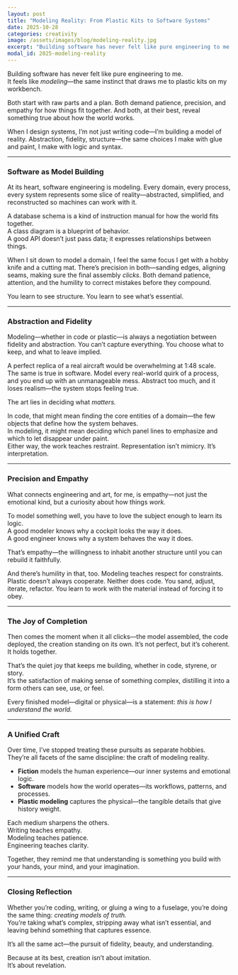 ```yaml
---
layout: post
title: "Modeling Reality: From Plastic Kits to Software Systems"
date: 2025-10-28
categories: creativity
image: /assets/images/blog/modeling-reality.jpg
excerpt: "Building software has never felt like pure engineering to me. It feels like modeling—the same instinct that draws me to plastic kits on my workbench."
modal_id: 2025-modeling-reality
---
```


Building software has never felt like pure engineering to me.  
It feels like *modeling*—the same instinct that draws me to plastic kits on my workbench.

Both start with raw parts and a plan. Both demand patience, precision, and empathy for how things fit together. And both, at their best, reveal something true about how the world works.

When I design systems, I’m not just writing code—I’m building a model of reality. Abstraction, fidelity, structure—the same choices I make with glue and paint, I make with logic and syntax.

---

### Software as Model Building

At its heart, software engineering is modeling. Every domain, every process, every system represents some slice of reality—abstracted, simplified, and reconstructed so machines can work with it.

A database schema is a kind of instruction manual for how the world fits together.  
A class diagram is a blueprint of behavior.  
A good API doesn’t just pass data; it expresses relationships between things.

When I sit down to model a domain, I feel the same focus I get with a hobby knife and a cutting mat. There’s precision in both—sanding edges, aligning seams, making sure the final assembly *clicks*. Both demand patience, attention, and the humility to correct mistakes before they compound.

You learn to see structure. You learn to see what’s essential.

---

### Abstraction and Fidelity

Modeling—whether in code or plastic—is always a negotiation between fidelity and abstraction. You can’t capture everything. You choose what to keep, and what to leave implied.

A perfect replica of a real aircraft would be overwhelming at 1:48 scale.  
The same is true in software. Model every real-world quirk of a process, and you end up with an unmanageable mess. Abstract too much, and it loses realism—the system stops feeling true.

The art lies in deciding what *matters.*

In code, that might mean finding the core entities of a domain—the few objects that define how the system behaves.  
In modeling, it might mean deciding which panel lines to emphasize and which to let disappear under paint.  
Either way, the work teaches restraint. Representation isn’t mimicry. It’s interpretation.

---

### Precision and Empathy

What connects engineering and art, for me, is empathy—not just the emotional kind, but a curiosity about how things *work.*

To model something well, you have to love the subject enough to learn its logic.  
A good modeler knows why a cockpit looks the way it does.  
A good engineer knows why a system behaves the way it does.  

That’s empathy—the willingness to inhabit another structure until you can rebuild it faithfully.

And there’s humility in that, too. Modeling teaches respect for constraints. Plastic doesn’t always cooperate. Neither does code. You sand, adjust, iterate, refactor. You learn to work with the material instead of forcing it to obey.

---

### The Joy of Completion

Then comes the moment when it all clicks—the model assembled, the code deployed, the creation standing on its own. It’s not perfect, but it’s coherent. It holds together.

That’s the quiet joy that keeps me building, whether in code, styrene, or story.  
It’s the satisfaction of making sense of something complex, distilling it into a form others can see, use, or feel.

Every finished model—digital or physical—is a statement: *this is how I understand the world.*

---

### A Unified Craft

Over time, I’ve stopped treating these pursuits as separate hobbies.  
They’re all facets of the same discipline: the craft of modeling reality.

- **Fiction** models the human experience—our inner systems and emotional logic.  
- **Software** models how the world operates—its workflows, patterns, and processes.  
- **Plastic modeling** captures the physical—the tangible details that give history weight.

Each medium sharpens the others.  
Writing teaches empathy.  
Modeling teaches patience.  
Engineering teaches clarity.  

Together, they remind me that understanding is something you build with your hands, your mind, and your imagination.

---

### Closing Reflection

Whether you’re coding, writing, or gluing a wing to a fuselage, you’re doing the same thing: *creating models of truth.*  
You’re taking what’s complex, stripping away what isn’t essential, and leaving behind something that captures essence.

It’s all the same act—the pursuit of fidelity, beauty, and understanding.  

Because at its best, creation isn’t about imitation.  
It’s about revelation.
